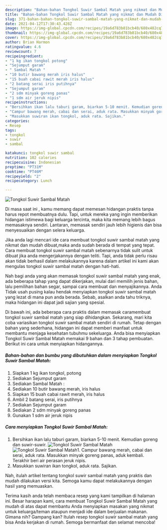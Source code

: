 ```yaml
---
description: "Bahan-bahan Tongkol Suwir Sambal Matah yang nikmat dan Mudah Dibuat"
title: "Bahan-bahan Tongkol Suwir Sambal Matah yang nikmat dan Mudah Dibuat"
slug: 371-bahan-bahan-tongkol-suwir-sambal-matah-yang-nikmat-dan-mudah-dibuat
date: 2021-04-12T17:30:43.428Z
image: https://img-global.cpcdn.com/recipes/19a6d783b81bcb40/680x482cq70/tongkol-suwir-sambal-matah-foto-resep-utama.jpg
thumbnail: https://img-global.cpcdn.com/recipes/19a6d783b81bcb40/680x482cq70/tongkol-suwir-sambal-matah-foto-resep-utama.jpg
cover: https://img-global.cpcdn.com/recipes/19a6d783b81bcb40/680x482cq70/tongkol-suwir-sambal-matah-foto-resep-utama.jpg
author: Brian Harmon
ratingvalue: 4.6
reviewcount: 7
recipeingredient:
- "1 kg ikan tongkol potong"
- "Sejumput garam"
- " Sambal Matah "
- "10 butir bawang merah iris halus"
- "15 buah cabai rawit merah iris halus"
- "2 batang serai iris putihnya"
- "Sejumput garam"
- "2 sdm minyak goreng panas"
- "1 sdm air jeruk nipis"
recipeinstructions:
- "Bersihkan ikan lalu taburi garam, biarkan 5-10 menit. Kemudian goreng dan suwir-suwir."
- "Campur bawang merah, cabai dan serai, aduk rata. Masukkan minyak goreng panas, aduk kembali. Terakhir beri air perasan jeruk nipis."
- "Masukkan suwiran ikan tongkol, aduk rata. Sajikan."
categories:
- Resep
tags:
- tongkol
- suwir
- sambal

katakunci: tongkol suwir sambal 
nutrition: 102 calories
recipecuisine: Indonesian
preptime: "PT31M"
cooktime: "PT46M"
recipeyield: "2"
recipecategory: Lunch

---
```



![Tongkol Suwir Sambal Matah](https://img-global.cpcdn.com/recipes/19a6d783b81bcb40/680x482cq70/tongkol-suwir-sambal-matah-foto-resep-utama.jpg)

Di masa  saat ini , kamu memang dapat memesan hidangan praktis tanpa harus repot membuatnya dulu. Tapi, untuk mereka yang ingin memberikan hidangan istimewa bagi keluarga tercinta, maka kita memang lebih bagus memasaknya sendiri. Lantaran, memasak sendiri jauh lebih higienis dan bisa menyesuaikan dengan selera keluarga.

Jika anda lagi mencari ide cara membuat tongkol suwir sambal matah yang nikmat dan mudah dibuat,maka anda sudah berada di tempat yang tepat. Cara membuat tongkol suwir sambal matah  sebenarnya tidak sulit untuk dibuat jika anda mengerjakannya dengan teliti. Tapi, anda tidak perlu risau akan tidak berhasil dalam melakukannya 
karena dalam artikel ini kami akan mengulas tongkol suwir sambal matah dengan hati-hati.  



Nah bagi anda yang akan memasak tongkol suwir sambal matah yang enak, ada beberapa tahap yang dapat dikerjakan, mulai dari memilih jenis bahan, lalu pemilihan bahan segar, sampai cara membuat dan menyajikannya. Anda Tidak usah pusing kalau hendak menyiapkan tongkol suwir sambal matah yang lezat di mana pun anda berada. Sebab, asalkan anda  tahu triknya, maka hidangan ini dapat jadi sajian yang spesial.

Di bawah ini, ada beberapa cara praktis  dalam memasak caramembuat tongkol suwir sambal matah yang siap dihidangkan. Sekarang, mari kita coba variasikan tongkol suwir sambal matah sendiri di rumah. Tetap dengan bahan yang sederhana, hidangan ini dapat memberi manfaat untuk membantu menjaga kesehatan tubuhmu sekeluarga. Anda bisa menyiapkan Tongkol Suwir Sambal Matah memakai 9 bahan dan 3 tahap pembuatan. Berikut ini cara untuk menyiapkan hidangannya.

<!--inarticleads1-->

##### Bahan-bahan dan bumbu yang dibutuhkan dalam menyiapkan Tongkol Suwir Sambal Matah:

1. Siapkan 1 kg ikan tongkol, potong
1. Sediakan Sejumput garam
1. Sediakan  Sambal Matah :
1. Sediakan 10 butir bawang merah, iris halus
1. Siapkan 15 buah cabai rawit merah, iris halus
1. Ambil 2 batang serai, iris putihnya
1. Sediakan Sejumput garam
1. Sediakan 2 sdm minyak goreng panas
1. Gunakan 1 sdm air jeruk nipis




<!--inarticleads2-->

##### Cara menyiapkan Tongkol Suwir Sambal Matah:

1. Bersihkan ikan lalu taburi garam, biarkan 5-10 menit. Kemudian goreng dan suwir-suwir.
<img src="https://img-global.cpcdn.com/steps/cc966d1ca396beb5/160x128cq70/tongkol-suwir-sambal-matah-langkah-memasak-1-foto.jpg" alt="Tongkol Suwir Sambal Matah"><img src="https://img-global.cpcdn.com/steps/88ac8fca1294a0b2/160x128cq70/tongkol-suwir-sambal-matah-langkah-memasak-1-foto.jpg" alt="Tongkol Suwir Sambal Matah">1. Campur bawang merah, cabai dan serai, aduk rata. Masukkan minyak goreng panas, aduk kembali. Terakhir beri air perasan jeruk nipis.
1. Masukkan suwiran ikan tongkol, aduk rata. Sajikan.




Nah, itulah artikel tentang  tongkol suwir sambal matah  yang praktis dan mudah dilakukan versi kita. Semoga kamu dapat melakukannya dengan hasil yang memuaskan. 

Terima kasih anda telah membaca resep yang kami tampilkan di halaman ini. Besar harapan kami, cara membuat  Tongkol Suwir Sambal Matah yang mudah di atas dapat membantu Anda menyiapkan masakan yang nikmat untuk keluarga/teman ataupun menjadi ide dalam berjualan makanan. Gimana nih? Gampang kan? Itulah resep tongkol suwir sambal matah yang bisa Anda kerjakan di rumah. Semoga bermanfaat dan selamat mencoba!

